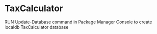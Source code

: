 # TaxCalculator
RUN Update-Database command in Package Manager Console to create localdb TaxCalculator database
